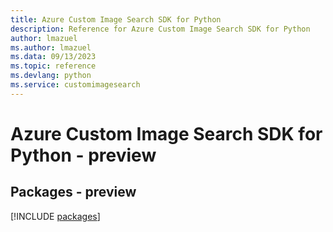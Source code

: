 ```yaml
---
title: Azure Custom Image Search SDK for Python
description: Reference for Azure Custom Image Search SDK for Python
author: lmazuel
ms.author: lmazuel
ms.data: 09/13/2023
ms.topic: reference
ms.devlang: python
ms.service: customimagesearch
---
```

# Azure Custom Image Search SDK for Python - preview
## Packages - preview
[!INCLUDE [packages](custom-image-search-index.md)]